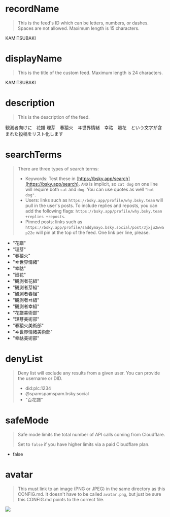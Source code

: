 
# recordName

> This is the feed's ID which can be letters, numbers, or dashes. Spaces are not allowed. Maximum length is 15 characters.

KAMITSUBAKI

# displayName

> This is the title of the custom feed. Maximum length is 24 characters.

KAMITSUBAKI

# description

> This is the description of the feed.

観測者向けに　花譜 理芽　春猿火　ヰ世界情緒　幸祜　廻花　という文字が含まれた投稿をリスト化します

# searchTerms

> There are three types of search terms:
>
> - Keywords: Test these in [https://bsky.app/search](https://bsky.app/search). `AND` is implicit, so `cat dog` on one line will require both `cat` and `dog`. You can use quotes as well `"hot dog"`.
> - Users: links such as `https://bsky.app/profile/why.bsky.team` will pull in the user's posts. To include replies and reposts, you can add the following flags: `https://bsky.app/profile/why.bsky.team +replies +reposts`.
> - Pinned posts: links such as `https://bsky.app/profile/saddymayo.bsky.social/post/3jxju2wwap22e` will pin at the top of the feed. One link per line, please.

- "花譜"
- "理芽"
- "春猿火"
- "ヰ世界情緒"
- "幸祜"
- "廻花"
- "観測者花組"
- "観測者芽組"
- "観測者春組"
- "観測者ヰ組"
- "観測者幸組"
- "花譜美術部"
- "理芽美術部"
- "春猿火美術部"
- "ヰ世界情緒美術部"
- "幸祜美術部"

# denyList

> Deny list will exclude any results from a given user. You can provide the username or DID.
>
> - did:plc:1234
> - @spamspamspam.bsky.social
> - "百花譜"
# safeMode

> Safe mode limits the total number of API calls coming from Cloudflare.
>
> Set to `false` if you have higher limits via a paid Cloudflare plan.

- false

# avatar

> This must link to an image (PNG or JPEG) in the same directory as this CONFIG.md. It doesn't have to be called `avatar.png`, but just be sure this CONFIG.md points to the correct file.

![](avatar.png)

